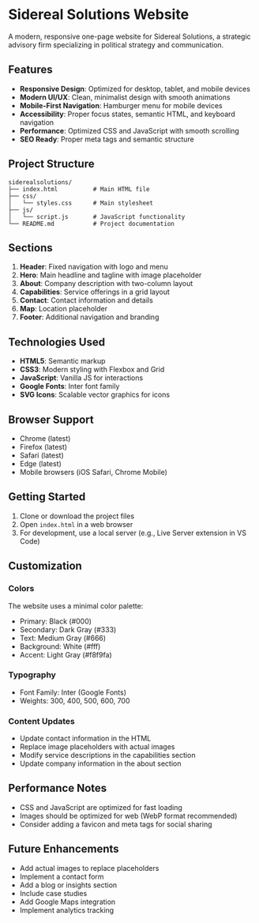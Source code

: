 # Sidereal Solutions Website

A modern, responsive one-page website for Sidereal Solutions, a strategic advisory firm specializing in political strategy and communication.

## Features

- **Responsive Design**: Optimized for desktop, tablet, and mobile devices
- **Modern UI/UX**: Clean, minimalist design with smooth animations
- **Mobile-First Navigation**: Hamburger menu for mobile devices
- **Accessibility**: Proper focus states, semantic HTML, and keyboard navigation
- **Performance**: Optimized CSS and JavaScript with smooth scrolling
- **SEO Ready**: Proper meta tags and semantic structure

## Project Structure

```
siderealsolutions/
├── index.html          # Main HTML file
├── css/
│   └── styles.css      # Main stylesheet
├── js/
│   └── script.js       # JavaScript functionality
└── README.md           # Project documentation
```

## Sections

1. **Header**: Fixed navigation with logo and menu
2. **Hero**: Main headline and tagline with image placeholder
3. **About**: Company description with two-column layout
4. **Capabilities**: Service offerings in a grid layout
5. **Contact**: Contact information and details
6. **Map**: Location placeholder
7. **Footer**: Additional navigation and branding

## Technologies Used

- **HTML5**: Semantic markup
- **CSS3**: Modern styling with Flexbox and Grid
- **JavaScript**: Vanilla JS for interactions
- **Google Fonts**: Inter font family
- **SVG Icons**: Scalable vector graphics for icons

## Browser Support

- Chrome (latest)
- Firefox (latest)
- Safari (latest)
- Edge (latest)
- Mobile browsers (iOS Safari, Chrome Mobile)

## Getting Started

1. Clone or download the project files
2. Open `index.html` in a web browser
3. For development, use a local server (e.g., Live Server extension in VS Code)

## Customization

### Colors
The website uses a minimal color palette:
- Primary: Black (#000)
- Secondary: Dark Gray (#333)
- Text: Medium Gray (#666)
- Background: White (#fff)
- Accent: Light Gray (#f8f9fa)

### Typography
- Font Family: Inter (Google Fonts)
- Weights: 300, 400, 500, 600, 700

### Content Updates
- Update contact information in the HTML
- Replace image placeholders with actual images
- Modify service descriptions in the capabilities section
- Update company information in the about section

## Performance Notes

- CSS and JavaScript are optimized for fast loading
- Images should be optimized for web (WebP format recommended)
- Consider adding a favicon and meta tags for social sharing

## Future Enhancements

- Add actual images to replace placeholders
- Implement a contact form
- Add a blog or insights section
- Include case studies
- Add Google Maps integration
- Implement analytics tracking

